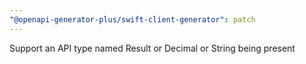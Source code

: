 ```yaml
---
"@openapi-generator-plus/swift-client-generator": patch
---
```


Support an API type named Result or Decimal or String being present
